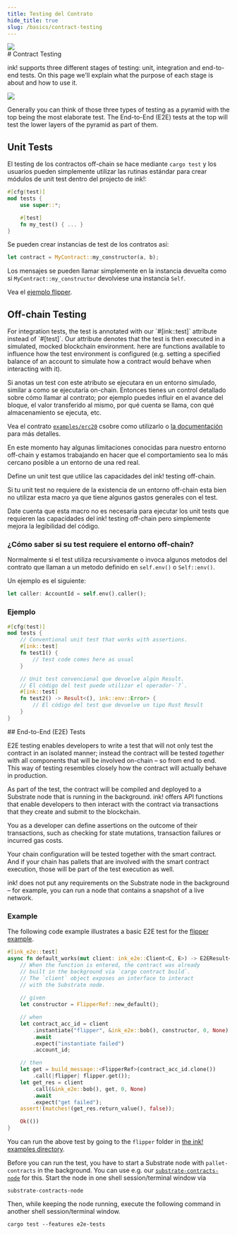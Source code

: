 ```yaml
---
title: Testing del Contrato
hide_title: true
slug: /basics/contract-testing
---
```


<img src="/img/title/testing1.svg" className="titlePic" />

<div class="translateTodo">
# Contract Testing

ink! supports three different stages of testing: unit, integration
and end-to-end tests. On this page we'll explain what the purpose
of each stage is about and how to use it.

<img src="/img/testing.png" />

Generally you can think of those three types of testing as a pyramid
with the top being the most elaborate test. The End-to-End (E2E)
tests at the top will test the lower layers of the pyramid as part
of them.
</div>


## Unit Tests

El testing de los contractos off-chain se hace mediante `cargo test` y los usuarios pueden simplemente utilizar las rutinas estándar para 
crear módulos de unit test dentro del projecto de ink!:

```rust
#[cfg(test)]
mod tests {
    use super::*;

    #[test]
    fn my_test() { ... }
}
```

Se pueden crear instancias de test de los contratos así:

```rust
let contract = MyContract::my_constructor(a, b);
```

Los mensajes se pueden llamar simplemente en la instancia devuelta como si `MyContract::my_constructor` devolviese
una instancia `Self`.

Vea el [ejemplo flipper](https://github.com/paritytech/ink/blob/master/examples/flipper/lib.rs).


## Off-chain Testing

<div class="translateTodo">
For integration tests, the test is annotated with our `#[ink::test]`
attribute instead of `#[test]`. Our attribute denotes that
the test is then executed in a simulated, mocked blockchain environment.
here are functions available to influence how the test environment
is configured (e.g. setting a specified balance of an account to
simulate how a contract would behave when interacting with it).
</div>

Si anotas un test con este atributo se ejecutara en un entorno simulado, 
similar a como se ejecutaría on-chain.
Entonces tienes un control detallado sobre cómo llamar al contrato;
por ejemplo puedes influir en el avance del bloque, el valor transferido al mismo,
por qué cuenta se llama, con qué almacenamiento se ejecuta, etc.


Vea el contrato [`examples/erc20`](https://github.com/paritytech/ink/blob/master/examples/erc20/lib.rs) csobre como utilizarlo o [la documentación](https://docs.rs/ink_lang/4.0.0-rc/ink_lang/attr.test.html) para más detalles.

En este momento hay algunas limitaciones conocidas para nuestro entorno off-chain y estamos trabajando
en hacer que el comportamiento sea lo más cercano posible a un entorno de una red real.

Define un unit test que utilice las capacidades del ink! testing off-chain.

Si tu unit test no requiere de la existencia de un entorno off-chain esta bien no 
utilizar esta macro ya que tiene algunos gastos generales con el test.

Date cuenta que esta macro no es necesaria para ejecutar los unit tests que requieren
las capacidades del ink! testing off-chain pero simplemente mejora la legibilidad del código.

### ¿Cómo saber si su test requiere el entorno off-chain?

Normalmente si el test utiliza recursivamente o invoca algunos metodos del contrato que
llaman a un metodo definido en `self.env()` o `Self::env()`.

Un ejemplo es el siguiente:

```rust
let caller: AccountId = self.env().caller();
```

### Ejemplo

```rust
#[cfg(test)]
mod tests {
    // Conventional unit test that works with assertions.
    #[ink::test]
    fn test1() {
        // test code comes here as usual
    }

    // Unit test convencional que devuelve algún Result.
    // El código del test puede utilizar el operador-`?`.
    #[ink::test]
    fn test2() -> Result<(), ink::env::Error> {
        // El código del test que devuelve un tipo Rust Result
    }
}
```

<div class="translateTodo">
## End-to-End (E2E) Tests

E2E testing enables developers to write a test that will not only test the contract in an
isolated manner; instead the contract will be tested _together_ with all components that
will be involved on-chain – so from end to end. This way of testing resembles closely
how the contract will actually behave in production.

As part of the test, the contract will be compiled and deployed to a Substrate node that
is running in the background. ink! offers API functions that enable developers to then
interact with the contract via transactions that they create and submit to the blockchain.

You as a developer can define assertions on the outcome of their transactions, such as checking
for state mutations, transaction failures or incurred gas costs.

Your chain configuration will be tested together with the smart contract. And if your
chain has pallets that are involved with the smart contract execution, those will be
part of the test execution as well.

ink! does not put any requirements on the Substrate node in the background – for example,
you can run a node that contains a snapshot of a live network.

### Example

The following code example illustrates a basic E2E test for the
[flipper example](https://github.com/paritytech/ink/blob/master/examples/flipper/lib.rs).

```rust
#[ink_e2e::test]
async fn default_works(mut client: ink_e2e::Client<C, E>) -> E2EResult<()> {
    // When the function is entered, the contract was already
    // built in the background via `cargo contract build`.
    // The `client` object exposes an interface to interact
    // with the Substrate node.
    
    // given
    let constructor = FlipperRef::new_default();

    // when
    let contract_acc_id = client
        .instantiate("flipper", &ink_e2e::bob(), constructor, 0, None)
        .await
        .expect("instantiate failed")
        .account_id;

    // then
    let get = build_message::<FlipperRef>(contract_acc_id.clone())
        .call(|flipper| flipper.get());
    let get_res = client
        .call(&ink_e2e::bob(), get, 0, None)
        .await
        .expect("get failed");
    assert!(matches!(get_res.return_value(), false));

    Ok(())
}
```

You can run the above test by going to the `flipper` folder in
[the ink! examples directory](https://github.com/paritytech/ink/tree/master/examples).

Before you can run the test, you have to start a Substrate
node with `pallet-contracts` in the background.
You can use e.g. our [`substrate-contracts-node`](https://github.com/paritytech/substrate-contracts-node)
for this. Start the node in one shell session/terminal window via

```
substrate-contracts-node
```

Then, while keeping the node running, execute the following command
in another shell session/terminal window.

```
cargo test --features e2e-tests
```
</div>